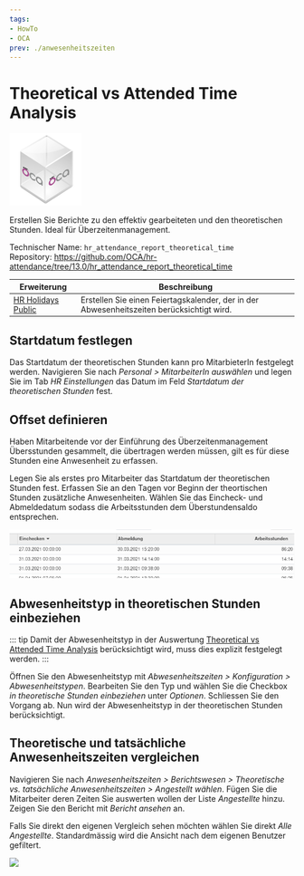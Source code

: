 ```yaml
---
tags:
- HowTo
- OCA
prev: ./anwesenheitszeiten
---
```

# Theoretical vs Attended Time Analysis
![icon_oca_app](assets/icon_oca_app.png)

Erstellen Sie Berichte zu den effektiv gearbeiteten und den theoretischen Stunden. Ideal für Überzeitenmanagement.

Technischer Name: `hr_attendance_report_theoretical_time`\
Repository: <https://github.com/OCA/hr-attendance/tree/13.0/hr_attendance_report_theoretical_time>

| Erweiterung                                 | Beschreibung                                                                              |
| ------------------------------------------- | ----------------------------------------------------------------------------------------- |
| [HR Holidays Public](HR%20Holidays%20Public.md) | Erstellen Sie einen Feiertagskalender, der in der Abwesenheitszeiten berücksichtigt wird. |

## Startdatum festlegen

Das Startdatum der theoretischen Stunden kann pro MitarbieterIn festgelegt werden. Navigieren Sie nach *Personal > MitarbeiterIn auswählen* und legen Sie im Tab *HR Einstellungen* das Datum im Feld *Startdatum der theoretischen Stunden* fest.

## Offset definieren

Haben Mitarbeitende vor der Einführung des Überzeitenmanagement Übersstunden gesammelt, die übertragen werden müssen, gilt es für diese Stunden eine Anwesenheit zu erfassen.

Legen Sie als erstes pro Mitarbeiter das Startdatum der theoretischen Stunden fest. Erfassen Sie an den Tagen vor Beginn der theortischen Stunden zusätzliche Anwesenheiten. Wählen Sie das Eincheck- und Abmeldedatum sodass die Arbeitsstunden dem Überstundensaldo entsprechen.

![](assets/Theoretical-vs-Attenden-Time-Analysis-Offset.png)

## Abwesenheitstyp in theoretischen Stunden einbeziehen

::: tip
Damit der Abwesenheitstyp in der Auswertung [Theoretical vs Attended Time Analysis](Theoretical%20vs%20Attended%20Time%20Analysis.md) berücksichtigt wird, muss dies explizit festgelegt werden.
:::

Öffnen Sie den Abwesenheitstyp mit *Abwesenheitszeiten > Konfiguration > Abwesenheitstypen*. Bearbeiten Sie den Typ und wählen Sie die Checkbox *in theoretische Stunden einbeziehen* unter *Optionen*. Schliessen Sie den Vorgang ab. Nun wird der Abwesenheitstyp in der theoretischen Stunden berücksichtigt.

## Theoretische und tatsächliche Anwesenheitszeiten vergleichen

Navigieren Sie nach *Anwesenheitszeiten > Berichtswesen > Theoretische vs. tatsächliche Anwesenheitszeiten > Angestellt wählen*. Fügen Sie die Mitarbeiter deren Zeiten Sie auswerten wollen der Liste *Angestellte* hinzu. Zeigen Sie den Bericht mit *Bericht ansehen* an.

Falls Sie direkt den eigenen Vergleich sehen möchten wählen Sie direkt *Alle Angestellte*. Standardmässig wird die Ansicht nach dem eigenen Benutzer gefiltert.

![](assets/Odoo%20Anwesenheitszeiten%20Vergleich.png)